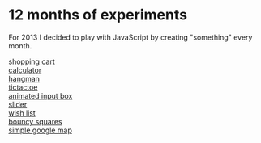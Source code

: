 12 months of experiments
========================

For 2013 I decided to play with JavaScript by creating "something" every month.

<a href="http://malena.github.io/shopping-cart/" target="_blank">shopping cart</a><br>
<a href="http://malena.github.io/javascript-experiments/calculator/" target="_blank">calculator</a><br>
<a href="http://malena.github.io/javascript-experiments/hangman/" target="_blank">hangman</a><br>
<a href="http://malena.github.io/javascript-experiments/tictactoe/" target="_blank">tictactoe</a><br>
<a href="http://malena.github.io/javascript-experiments/animated_input_box/" target="_blank">animated input box</a><br>
<a href="http://malena.github.io/javascript-experiments/slider/" target="_blank">slider</a><br>
<a href="http://malena.github.io/javascript-experiments/cookies/" target="_blank">wish list</a><br>
<a href="http://malena.github.io/javascript-experiments/bouncy_squares/" target="_blank">bouncy squares</a><br>
<a href="http://malena.github.io/javascript-experiments/google_maps/" target="_blank">simple google map</a><br>


